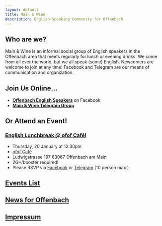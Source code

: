 ```yaml
---
layout: default
title: Main & Wine
description: English-Speaking Community for Offenbach
---
```

## Who are we?
Main & Wine is an informal social group of English speakers in the Offenbach area that meets regularly for lunch or evening drinks. We come from all over the world, but we all speak (some) English. Newcomers are welcome to join at any time! Facebook and Telegram are our means of communication and organization. 

## Join Us Online...
- [**Offenbach English Speakers**](https://www.facebook.com/groups/offenbachenglishspeakers) on Facebook
- [**Main & Wine Telegram Group**](https://t.me/mainandwine)

## Or Attend an Event!
### [English Lunchbreak @ ofof Café!](https://mainandwine.eu/events_lunchbreak_2022-01-20)
  - Thursday, 20 January at 12:30pm
  - [ofof Café](https://ofofcafebar.de/)
  - Ludwigstrasse 197
    63067 Offenbach am Main
  - 2G+/booster required!
  - Please RSVP via [Facebook](https://www.facebook.com/groups/offenbachenglishspeakers) or [Telegram](https://t.me/mainandwine) (10 person max.)

## [Events List](https://mainandwine.eu/events)

## [News for Offenbach](https://mainandwine.eu/news)

## [Impressum](https://mainandwine.eu/impressum)
